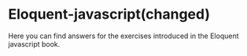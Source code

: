# Eloquent-javascript(changed)

Here you can find answers for the exercises introduced in the Eloquent javascript book.
